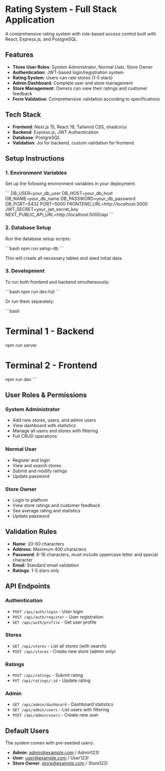 # Rating System - Full Stack Application

A comprehensive rating system with role-based access control built with React, Express.js, and PostgreSQL.

## Features

- **Three User Roles**: System Administrator, Normal User, Store Owner
- **Authentication**: JWT-based login/registration system
- **Rating System**: Users can rate stores (1-5 stars)
- **Admin Dashboard**: Complete user and store management
- **Store Management**: Owners can view their ratings and customer feedback
- **Form Validation**: Comprehensive validation according to specifications

## Tech Stack

- **Frontend**: Next.js 15, React 19, Tailwind CSS, shadcn/ui
- **Backend**: Express.js, JWT Authentication
- **Database**: PostgreSQL
- **Validation**: Joi for backend, custom validation for frontend

## Setup Instructions

### 1. Environment Variables

Set up the following environment variables in your deployment:

\`\`\`
DB_USER=your_db_user
DB_HOST=your_db_host
DB_NAME=your_db_name
DB_PASSWORD=your_db_password
DB_PORT=5432
PORT=5000
FRONTEND_URL=http://localhost:3000
JWT_SECRET=your_jwt_secret_key
NEXT_PUBLIC_API_URL=http://localhost:5000/api
\`\`\`

### 2. Database Setup

Run the database setup scripts:

\`\`\`bash
npm run setup-db
\`\`\`

This will create all necessary tables and seed initial data.

### 3. Development

To run both frontend and backend simultaneously:

\`\`\`bash
npm run dev:full
\`\`\`

Or run them separately:

\`\`\`bash
# Terminal 1 - Backend
npm run server

# Terminal 2 - Frontend  
npm run dev
\`\`\`

## User Roles & Permissions

### System Administrator
- Add new stores, users, and admin users
- View dashboard with statistics
- Manage all users and stores with filtering
- Full CRUD operations

### Normal User
- Register and login
- View and search stores
- Submit and modify ratings
- Update password

### Store Owner
- Login to platform
- View store ratings and customer feedback
- See average rating and statistics
- Update password

## Validation Rules

- **Name**: 20-60 characters
- **Address**: Maximum 400 characters  
- **Password**: 8-16 characters, must include uppercase letter and special character
- **Email**: Standard email validation
- **Ratings**: 1-5 stars only

## API Endpoints

### Authentication
- `POST /api/auth/login` - User login
- `POST /api/auth/register` - User registration
- `GET /api/auth/profile` - Get user profile

### Stores
- `GET /api/stores` - List all stores (with search)
- `POST /api/stores` - Create new store (admin only)

### Ratings
- `POST /api/ratings` - Submit rating
- `PUT /api/ratings/:id` - Update rating

### Admin
- `GET /api/admin/dashboard` - Dashboard statistics
- `GET /api/admin/users` - List users with filtering
- `POST /api/admin/users` - Create new user

## Default Users

The system comes with pre-seeded users:

- **Admin**: admin@example.com / Admin123!
- **User**: user@example.com / User123!
- **Store Owner**: store@example.com / Store123!
